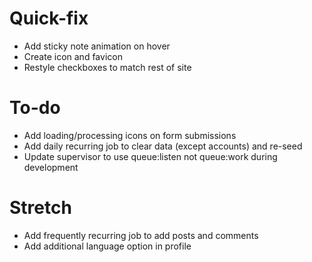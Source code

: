 # Quick-fix
- Add sticky note animation on hover
- Create icon and favicon
- Restyle checkboxes to match rest of site

# To-do
- Add loading/processing icons on form submissions
- Add daily recurring job to clear data (except accounts) and re-seed
- Update supervisor to use queue:listen not queue:work during development

# Stretch
- Add frequently recurring job to add posts and comments
- Add additional language option in profile